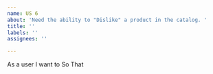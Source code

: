 ```yaml
---
name: US 6
about: 'Need the ability to "Dislike" a product in the catalog. '
title: ''
labels: ''
assignees: ''

---
```


As a user
I want to
So That
